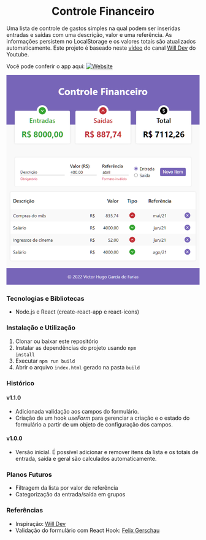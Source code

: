 <h1 align="center">Controle Financeiro</h1>

Uma lista de controle de gastos simples na qual podem ser inseridas entradas e saídas com uma descrição, valor e uma referência. As informações persistem no LocalStorage e os valores totais são atualizados automaticamente. Este projeto é baseado neste [vídeo](https://www.youtube.com/watch?v=pj4vA67olbU) do canal [Will Dev](https://www.youtube.com/channel/UCLTb4X0OBfp9rRGkhOcktbQ) do Youtube.

Você pode conferir o app aqui: <a href="https://controle-gastos-three.vercel.app/">![Website](https://img.shields.io/website?down_color=c43b3b&down_message=Offline&label=Controle%20Financeiro&logo=vercel&style=flat-square&up_color=5fab38&up_message=Online&url=https%3A%2F%2Fcontrole-gastos-three.vercel.app%2F)</a>

<div align="center">

![Captura de tela do app](.github/01.png)

</div>

### Tecnologias e Bibliotecas

- Node.js e React (create-react-app e react-icons)

### Instalação e Utilização

1. Clonar ou baixar este repositório
1. Instalar as dependências do projeto usando <code>npm install</code>
1. Executar <code>npm run build</code>
1. Abrir o arquivo <code>index.html</code> gerado na pasta <code>build</code>

### Histórico

#### v1.1.0

- Adicionada validação aos campos do formulário.
- Criação de um hook _useForm_ para gerenciar a criação e o estado do formulário a partir de um objeto de configuração dos campos.

#### v1.0.0

- Versão inicial. É possível adicionar e remover itens da lista e os totais de entrada, saída e geral são calculados automaticamente.

### Planos Futuros

- Filtragem da lista por valor de referência
- Categorização da entrada/saída em grupos

### Referências
- Inspiração: [Will Dev](https://www.youtube.com/watch?v=pj4vA67olbU)
- Validação do formulário com React Hook: [Felix Gerschau](https://felixgerschau.com/react-hooks-form-validation-typescript/)


